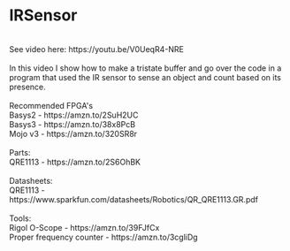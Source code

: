 # IRSensor
</br>
See video here: https://youtu.be/V0UeqR4-NRE</br>
</br>
In this video I show how to make a tristate buffer and go over the code in a program that used the IR sensor to sense an object and count based on its presence.</br>
</br>
Recommended FPGA's</br>
Basys2 - https://amzn.to/2SuH2UC</br>
Basys3 - https://amzn.to/38x8PcB</br>
Mojo v3 - https://amzn.to/320SR8r</br>
</br>
Parts:</br>
QRE1113 - https://amzn.to/2S6OhBK</br>
</br>
Datasheets:</br>
QRE1113 - https://www.sparkfun.com/datasheets/Robotics/QR_QRE1113.GR.pdf</br>
</br>
Tools:</br>
Rigol O-Scope - https://amzn.to/39FJfCx</br>
Proper frequency counter - https://amzn.to/3cgliDg</br>
